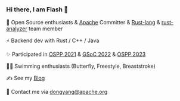 ### Hi there, I am Flash 👋

<!--
**Young-Flash/Young-Flash** is a ✨ _special_ ✨ repository because its `README.md` (this file) appears on your GitHub profile.
-->

🤝 Open Source enthusiasts & [Apache](https://github.com/orgs/apache/people) Committer & [Rust-lang](https://github.com/orgs/rust-lang/people) & [rust-analyzer](https://github.com/orgs/rust-analyzer/people) team member

⚡ Backend dev with Rust / C++ / Java

✨ Participated in [OSPP 2021](https://summer-ospp.ac.cn/2021/) & [GSoC 2022](https://summerofcode.withgoogle.com/programs/2022) & [OSPP 2023](https://summer-ospp.ac.cn/)

🏊‍♂️ Swimming enthusiasts (Butterfly, Freestyle, Breaststroke)

✍️ See my [Blog](https://young-flash.github.io/)

📮 Contact me via dongyang@apache.org

<!--
 ![Young-Flash's GitHub stats](https://github-readme-stats.vercel.app/api?username=Young-Flash&count_private=true&show_icons=true&hide=stars)
 -->
